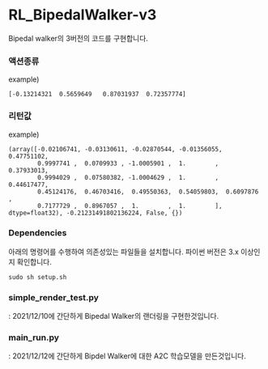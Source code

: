 # RL_BipedalWalker-v3
Bipedal walker의 3버전의 코드를 구현합니다.

### 액션종류 
example) 
```
[-0.13214321  0.5659649   0.87031937  0.72357774]
```
### 리턴값

example) 
```
(array([-0.02106741, -0.03130611, -0.02870544, -0.01356055,  0.47751102,
        0.9997741 ,  0.0709933 , -1.0005901 ,  1.        ,  0.37933013,
        0.9994029 ,  0.07580382, -1.0004629 ,  1.        ,  0.44617477,
        0.45124176,  0.46703416,  0.49550363,  0.54059803,  0.6097876 ,
        0.7177729 ,  0.8967057 ,  1.        ,  1.        ], dtype=float32), -0.21231491802136224, False, {})
```

### Dependencies
아래의 명령어를 수행하여 의존성있는 파일들을 설치합니다.
 파이썬 버전은 3.x 이상인지 확인합니다.
```
sudo sh setup.sh
```

### simple_render_test.py
: 2021/12/10에 간단하게 Bipedal Walker의 랜더링을 구현한것입니다.


### main_run.py
: 2021/12/12에 간단하게 Bipdel Walker에 대한 A2C 학습모델을 만든것입니다. 
